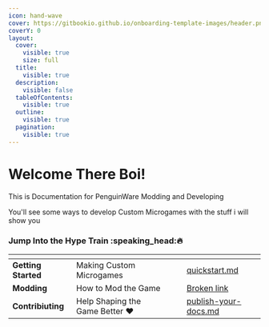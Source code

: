 ```yaml
---
icon: hand-wave
cover: https://gitbookio.github.io/onboarding-template-images/header.png
coverY: 0
layout:
  cover:
    visible: true
    size: full
  title:
    visible: true
  description:
    visible: false
  tableOfContents:
    visible: true
  outline:
    visible: true
  pagination:
    visible: true
---
```


# Welcome There Boi!

This is Documentation for PenguinWare Modding and Developing

You'll see some ways to develop Custom Microgames with the stuff i will show you

### Jump Into the Hype Train :speaking\_head::fire:

<table data-view="cards"><thead><tr><th></th><th></th><th data-hidden data-card-cover data-type="files"></th><th data-hidden></th><th data-hidden data-card-target data-type="content-ref"></th></tr></thead><tbody><tr><td><strong>Getting Started</strong></td><td>Making Custom Microgames</td><td></td><td></td><td><a href="custom-microgames-part/quickstart.md">quickstart.md</a></td></tr><tr><td><strong>Modding</strong></td><td>How to Mod the Game</td><td></td><td></td><td><a href="broken-reference">Broken link</a></td></tr><tr><td><strong>Contribiuting</strong></td><td>Help Shaping the Game Better <span data-gb-custom-inline data-tag="emoji" data-code="2764">❤️</span></td><td></td><td></td><td><a href="custom-microgames-part/publish-your-docs.md">publish-your-docs.md</a></td></tr></tbody></table>
